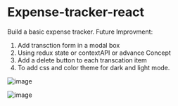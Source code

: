 # Expense-tracker-react

Build a basic expense tracker.
Future Improvment:

1. Add transction form in a modal box
2. Using redux state or contextAPI or advance Concept 
3. Add a delete button to each transcation item
4. To add css and color theme for dark and light mode.


![image](https://github.com/payalmit/Expense-tracker-react/assets/63918548/4817ccb7-edc7-4ddf-b2fc-0ce14431fd67)

![image](https://github.com/payalmit/Expense-tracker-react/assets/63918548/a189de44-80f5-4da1-b43f-3733f71b76b4)


